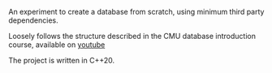 An experiment to create a database from scratch, using minimum third party dependencies.

Loosely follows the structure described in the CMU database introduction course, available on [youtube](https://www.youtube.com/playlist?list=PLSE8ODhjZXjbohkNBWQs_otTrBTrjyohi)

The project is written in C++20.
